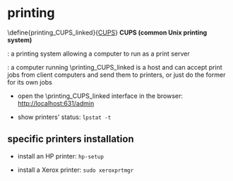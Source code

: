 
# printing

\define{printing_CUPS_linked}{[CUPS](#printing_CUPS)}
__CUPS (common Unix printing system)__<a name="printing_CUPS"></a>

: a printing system allowing a computer to run as a print server

: a computer running \printing_CUPS_linked is a host and can accept print jobs from client computers and send them to printers, or just do the former for its own jobs

+ open the \printing_CUPS_linked interface in the browser: <http://localhost:631/admin>

+ show printers' status: `lpstat -t`

## specific printers installation

+ install an HP printer: `hp-setup`

+ install a Xerox printer: `sudo xeroxprtmgr`
